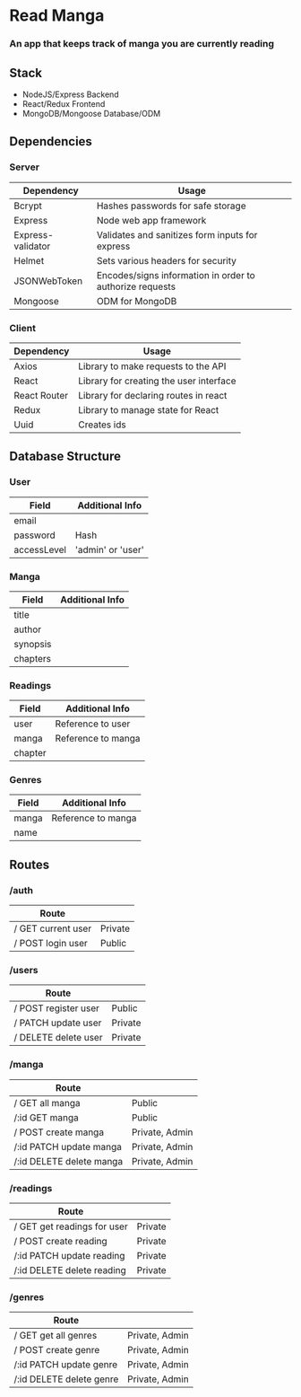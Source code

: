 # Read Manga

### An app that keeps track of manga you are currently reading

## Stack

- NodeJS/Express Backend
- React/Redux Frontend
- MongoDB/Mongoose Database/ODM

## Dependencies

### Server

| Dependency        | Usage                                                    |
| ----------------- | -------------------------------------------------------- |
| Bcrypt            | Hashes passwords for safe storage                        |
| Express           | Node web app framework                                   |
| Express-validator | Validates and sanitizes form inputs for express          |
| Helmet            | Sets various headers for security                        |
| JSONWebToken      | Encodes/signs information in order to authorize requests |
| Mongoose          | ODM for MongoDB                                          |

### Client

| Dependency   | Usage                                   |
| ------------ | --------------------------------------- |
| Axios        | Library to make requests to the API     |
| React        | Library for creating the user interface |
| React Router | Library for declaring routes in react   |
| Redux        | Library to manage state for React       |
| Uuid         | Creates ids                             |

## Database Structure

### User

| Field       | Additional Info   |
| ----------- | ----------------- |
| email       |
| password    | Hash              |
| accessLevel | 'admin' or 'user' |

### Manga

| Field    | Additional Info |
| -------- | --------------- |
| title    |
| author   |
| synopsis |
| chapters |

### Readings

| Field   | Additional Info    |
| ------- | ------------------ |
| user    | Reference to user  |
| manga   | Reference to manga |
| chapter |

### Genres

| Field | Additional Info    |
| ----- | ------------------ |
| manga | Reference to manga |
| name  |

## Routes

### /auth

| Route              |         |
| ------------------ | ------- |
| / GET current user | Private |
| / POST login user  | Public  |

### /users

| Route                |         |
| -------------------- | ------- |
| / POST register user | Public  |
| / PATCH update user  | Private |
| / DELETE delete user | Private |

### /manga

| Route                    |                |
| ------------------------ | -------------- |
| / GET all manga          | Public         |
| /:id GET manga           | Public         |
| / POST create manga      | Private, Admin |
| /:id PATCH update manga  | Private, Admin |
| /:id DELETE delete manga | Private, Admin |

### /readings

| Route                       |         |
| --------------------------- | ------- |
| / GET get readings for user | Private |
| / POST create reading       | Private |
| /:id PATCH update reading   | Private |
| /:id DELETE delete reading  | Private |

### /genres

| Route                    |                |
| ------------------------ | -------------- |
| / GET get all genres     | Private, Admin |
| / POST create genre      | Private, Admin |
| /:id PATCH update genre  | Private, Admin |
| /:id DELETE delete genre | Private, Admin |
